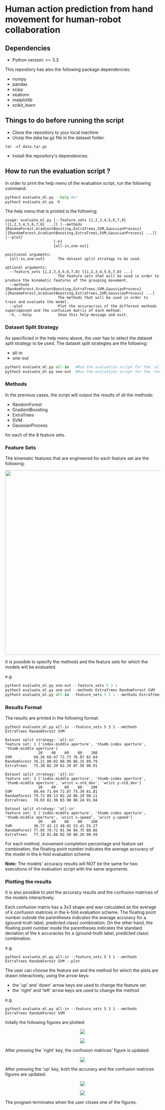# Human action prediction from hand movement for human-robot collaboration
## Dependencies
- Python version: >= 3.3

This repository has also the following package dependencies:
- numpy
- pandas
- scipy
- seaborn
- matplotlib
- scikit_learn

## Things to do before running the script
- Clone the repository to your local machine
- Unzip the data.tar.gz file in the dataset folder.
```
tar -xf data.tar.gz
```
- Install the repository's dependencies.


## How to run the evaluation script ?
In order to print the help menu of the evaluation script, run the following command:
```python
python3 evaluate_ml.py --help #or
python3 evaluate_ml.py -h
```

The help menu that is printed is the following:
```
usage: evaluate_ml.py [--feature_sets {1,2,3,4,5,6,7,8} [{1,2,3,4,5,6,7,8} ...]] [--methods {RandomForest,GradientBoosting,ExtraTrees,SVM,GaussianProcess} [{RandomForest,GradientBoosting,ExtraTrees,SVM,GaussianProcess} ...]] [--plot]
                      [-h]
                      {all-in,one-out}

positional arguments:
  {all-in,one-out}      The dataset split strategy to be used.

optional arguments:
  --feature_sets {1,2,3,4,5,6,7,8} [{1,2,3,4,5,6,7,8} ...]
                        The feature sets that will be used in order to produce the kinematic features of the grasping movement.
  --methods {RandomForest,GradientBoosting,ExtraTrees,SVM,GaussianProcess} [{RandomForest,GradientBoosting,ExtraTrees,SVM,GaussianProcess} ...]
                        The methods that will be used in order to train and evaluate the model.
  --plot                Plot the accuracries of the different methods superimposed and the confusion matrix of each method.
  -h, --help            Show this help message and exit.
```

### Dataset Split Strategy
As specificied in the help menu above, the user has to select the dataset split strategy to be used. The dataset split strategies are the following:
- all-in
- one-out

```python
python3 evaluate_ml.py all-in   #Run the evaluation script for the 'all-in' dataset split strategy.
python3 evaluate_ml.py one-out  #Run the evaluation script for the 'one-out' dataset split strategy.
```

### Methods
In the previous cases, the script will output the results of all the methods:
- RandomForest
- GradientBoosting
- ExtraTrees
- SVM
- GaussianProcess

for each of the 8 feature sets.

### Feature Sets
The kinematic features that are engineered for each feature set are the following:
<p align="center">
<img src="assets/feature_sets.png" height=600></img>
</p>

It is possible to specify the methods and the feature sets for which the models will be evaluated.

e.g.
```python
python3 evaluate_ml.py one-out --feature_sets 5 3 1
python3 evaluate_ml.py one-out --methods ExtraTrees RandomForest SVM 
python3 evaluate_ml.py all-in --feature_sets 5 3 1 --methods ExtraTrees RandomForest SVM
```
### Results Format
The results are printed in the following format:
```
python3 evaluate_ml.py all-in --feature_sets 5 3 1 --methods ExtraTrees RandomForest SVM
```

```
Dataset split strategy: 'all-in'
feature set: 1 ['index-middle aperture', 'thumb-index aperture', 'thumb-middle aperture']
               20    40    60    80    100
SVM          68.26 68.97 72.73 76.07 82.64
RandomForest 76.21 80.02 80.99 86.15 89.79
ExtraTrees   75.38 82.39 82.39 87.56 90.91

Dataset split strategy: 'all-in'
feature set: 3 ['index-middle aperture', 'thumb-index aperture', 'thumb-middle aperture', 'wrist x-std_dev', 'wrist y-std_dev']
               20    40    60    80    100
SVM          69.64 71.04 72.87 75.39 81.81
RandomForest 79.72 80.13 82.24 86.29 90.21
ExtraTrees   78.03 82.36 83.90 88.24 91.04

Dataset split strategy: 'all-in'
feature set: 5 ['index-middle aperture', 'thumb-index aperture', 'thumb-middle aperture', 'wrist x-speed', 'wrist y-speed']
               20    40    60    80    100
SVM          36.77 42.12 48.82 53.41 55.27
RandomForest 77.05 78.72 81.94 84.75 88.66
ExtraTrees   77.18 81.66 82.50 86.28 90.49
```

For each method, movement completion percentage and feature set combination, the floating point number indicates the average accuracy of the model in the k-fold evaluation scheme.

<b>Note:</b> The models' accuracy results will NOT be the same for two executions of the evaluation script with the same arguments. 

### Plotting the results
It is also possible to plot the accuracy results and the confusion matrices of the models interactively.

Each confusion matrix has a 3x3 shape and was calculated as the average of k confusion matrices in the k-fold evaluation scheme. The floating point number outside the parentheses indicates the average accuracy for a (ground-truth label, predicted class) combination. On the other hand, the floating point number inside the parentheses indicates the standard deviation of the k accuracies for a (ground-truth label, predicted class) combination.


e.g.
```
python3 evaluate_ml.py all-in --feature_sets 5 3 1 --methods ExtraTrees RandomForest SVM --plot
```
The user can choose the feature set and the method for which the plots are drawn interactively, using the arrow keys:
- the 'up' and 'down' arrow keys are used to change the feature set
- the 'right' and 'left' arrow keys are used to change the method

e.g. 
```
python3 evaluate_ml.py all-in --feature_sets 5 3 1 --methods ExtraTrees RandomForest SVM
```
Initally the following figures are plotted:

<p align="center">
<img src="assets/acc_ex1.png"></img>
</p>

<p align="center">
<img src="assets/confmtx_et_ex1.png"></img>
</p>

After pressing the 'right' key, the confusion matrices' figure is updated:

<p align="center">
<img src="assets/confmtx_rf_ex1.png"></img>
</p>

After pressing the 'up' key, both the accuracy and the confusion matrices figures are updated:

<p align="center">
<img src="assets/acc_ex3.png"></img>
</p>

<p align="center">
<img src="assets/confmtx_rf_ex3.png"></img>
</p>

The program terminates when the user closes one of the figures.